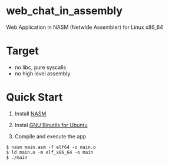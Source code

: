 # web_chat_in_assembly

Web Application in NASM (Netwide Assembler) for Linux x86_64

# Target

- no libc, pure syscalls
- no high level assembly

# Quick Start

01. Install [NASM](https://www.nasm.us/)

02. Instal [GNU Binutils for Ubuntu](https://packages.ubuntu.com/focal/binutils)

03. Compile and execute the app
```console
$ nasm main.asm -f elf64 -o main.o
$ ld main.o -m elf_x86_64 -o main
$ ./main
```
